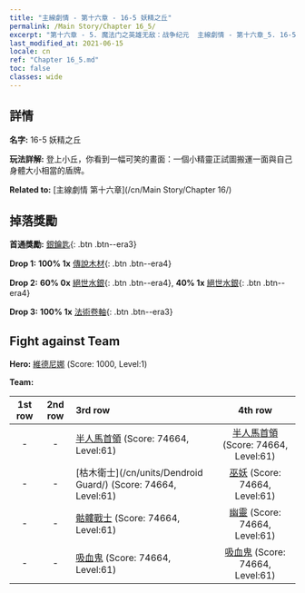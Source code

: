 ```yaml
---
title: "主線劇情 - 第十六章 - 16-5 妖精之丘"
permalink: /Main Story/Chapter 16_5/
excerpt: "第十六章 - 5. 魔法门之英雄无敌：战争纪元  主線劇情 - 第十六章_5. 16-5 妖精之丘"
last_modified_at: 2021-06-15
locale: cn
ref: "Chapter 16_5.md"
toc: false
classes: wide
---
```


## 詳情

 **名字:** 16-5 妖精之丘

 **玩法詳解:** 登上小丘，你看到一幅可笑的畫面：一個小精靈正試圖搬運一面與自己身體大小相當的盾牌。

 **Related to:** [主線劇情 第十六章](/cn/Main Story/Chapter 16/)

## 掉落獎勵

 **首通獎勵:** [銀鑰匙](/cn/Items/con_693/){: .btn .btn--era3}

 **Drop 1:** **100% 1x** [傳說木材](/cn/Items/mat_55/){: .btn .btn--era4}

 **Drop 2:** **60% 0x** [絕世水銀](/cn/Items/mat_49/){: .btn .btn--era4}, **40% 1x** [絕世水銀](/cn/Items/mat_49/){: .btn .btn--era4}

 **Drop 3:** **100% 1x** [法術卷軸](/cn/Items/con_694/){: .btn .btn--era3}


## Fight against Team
 **Hero:** [維德尼娜](/cn/heroes/Vidomina/) (Score: 1000, Level:1)

 **Team:**


  | 1st row | 2nd row | 3rd row | 4th row |
  |:----:|:----:|:----|:----:|
  | - | - | [半人馬首領](/cn/units/Centaur/) (Score: 74664, Level:61)  | [半人馬首領](/cn/units/Centaur/) (Score: 74664, Level:61)  |
  | - | - | [枯木衛士](/cn/units/Dendroid Guard/) (Score: 74664, Level:61)  | [巫妖](/cn/units/Lich/) (Score: 74664, Level:61)  |
  | - | - | [骷髏戰士](/cn/units/Skeleton/) (Score: 74664, Level:61)  | [幽靈](/cn/units/Wight/) (Score: 74664, Level:61)  |
  | - | - | [吸血鬼](/cn/units/Vampire/) (Score: 74664, Level:61)  | [吸血鬼](/cn/units/Vampire/) (Score: 74664, Level:61)  |


